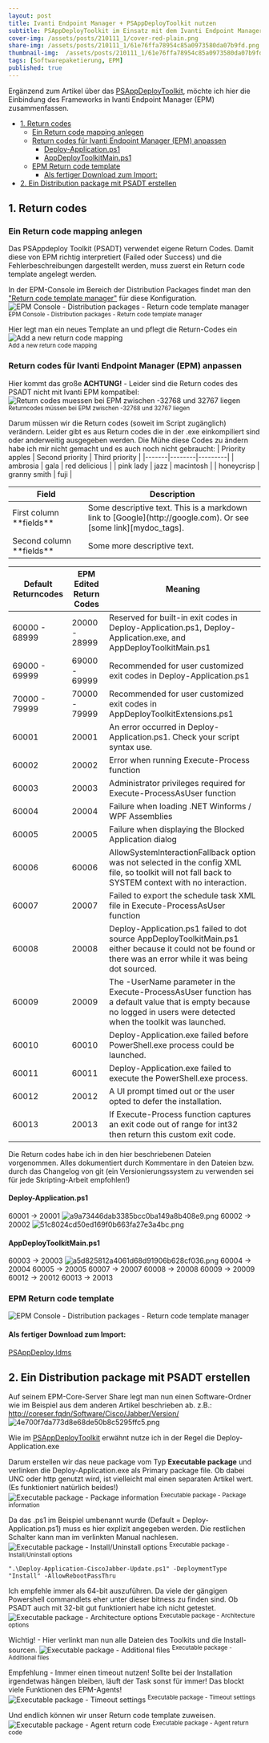 ```yaml
---
layout: post
title: Ivanti Endpoint Manager + PSAppDeployToolkit nutzen
subtitle: PSAppDeployToolkit im Einsatz mit dem Ivanti Endpoint Manager
cover-img: /assets/posts/210111_1/cover-red-plain.png
share-img: /assets/posts/210111_1/61e76ffa78954c85a0973580da07b9fd.png
thumbnail-img:  /assets/posts/210111_1/61e76ffa78954c85a0973580da07b9fd.png
tags: [Softwarepaketierung, EPM]
published: true
---
```


Ergänzend zum Artikel über das [PSAppDeployToolkit](../2021-01-04-PSAppDeployToolkit/), möchte ich hier die Einbindung des Frameworks in Ivanti Endpoint Manager (EPM) zusammenfassen.


- [1. Return codes](#1-return-codes)
  - [Ein Return code mapping anlegen](#ein-return-code-mapping-anlegen)
  - [Return codes für Ivanti Endpoint Manager (EPM) anpassen](#return-codes-für-ivanti-endpoint-manager-epm-anpassen)
    - [Deploy-Application.ps1](#deploy-applicationps1)
    - [AppDeployToolkitMain.ps1](#appdeploytoolkitmainps1)
  - [EPM Return code template](#epm-return-code-template)
    - [Als fertiger Download zum Import:](#als-fertiger-download-zum-import)
- [2. Ein Distribution package mit PSADT erstellen](#2-ein-distribution-package-mit-psadt-erstellen)
  


## 1. Return codes
### Ein Return code mapping anlegen
Das PSAppdeploy Toolkit (PSADT) verwendet eigene Return Codes. Damit diese von EPM richtig interpretiert (Failed oder Success) und die Fehlerbeschreibungen dargestellt werden, muss zuerst ein Return code template angelegt werden.

In der EPM-Console im Bereich der Distribution Packages findet man den ["Return code template manager"](https://help.ivanti.com/ld/help/en_US/LDMS/10.0/Windows/swd-c-return-codes.htm) für diese Konfiguration.
![EPM Console - Distribution packages - Return code template manager](/assets/posts/210111_1/9e8bead343ac47f5b833e9e84cb0f8cb.png)
<sup>EPM Console - Distribution packages - Return code template manager</sup>

Hier legt man ein neues Template an und pflegt die Return-Codes ein
![Add a new return code mapping](/assets/posts/210111_1/016a2cbdcfb340888dccc966d8e83694.png)
<br><sup>Add a new return code mapping</sup>

### Return codes für Ivanti Endpoint Manager (EPM) anpassen
Hier kommt das große **ACHTUNG!** - Leider sind die Return codes des PSADT 
nicht mit Ivanti EPM kompatibel:
![Return codes muessen bei EPM zwischen -32768 und 32767 liegen](/assets/posts/210111_1/7a0fcd933e2949889f6ea9eeaa01a271.png)
<br><sup>Returncodes müssen bei EPM zwischen -32768 und 32767 liegen</sup>

Darum müssen wir die Return codes (soweit im Script zugänglich) verändern.
Leider gibt es aus Return codes die in der .exe einkompiliert sind oder anderweitig ausgegeben werden. Die Mühe diese Codes zu ändern habe ich mir nicht gemacht und es auch noch nicht gebraucht:
| Priority apples | Second priority | Third priority |
|-------|--------|---------|
| ambrosia | gala | red delicious |
| pink lady | jazz | macintosh |
| honeycrisp | granny smith | fuji | 

<table>
<colgroup>
<col width="30%" />
<col width="70%" />
</colgroup>
<thead>
<tr class="header">
<th>Field</th>
<th>Description</th>
</tr>
</thead>
<tbody>
<tr>
<td markdown="span">First column **fields**</td>
<td markdown="span">Some descriptive text. This is a markdown link to [Google](http://google.com). Or see [some link][mydoc_tags].</td>
</tr>
<tr>
<td markdown="span">Second column **fields**</td>
<td markdown="span">Some more descriptive text.
</td>
</tr>
</tbody>
</table>



| Default Returncodes | EPM Edited Return Codes | Meaning |
| --- | --- | --- |
| 60000 - 68999 | 20000 - 28999 | Reserved for built-in exit codes in Deploy-Application.ps1, Deploy-Application.exe, and AppDeployToolkitMain.ps1 |
| 69000 - 69999 | 69000 - 69999 | Recommended for user customized exit codes in Deploy-Application.ps1 |
| 70000 - 79999 | 70000 - 79999 | Recommended for user customized exit codes in AppDeployToolkitExtensions.ps1 |
| 60001 | 20001 | An error occurred in Deploy-Application.ps1. Check your script syntax use. |
| 60002 | 20002 | Error when running Execute-Process function |
| 60003 | 20003 | Administrator privileges required for Execute-ProcessAsUser function |
| 60004 | 20004 | Failure when loading .NET Winforms / WPF Assemblies |
| 60005 | 20005 | Failure when displaying the Blocked Application dialog |
| 60006 | 60006 | AllowSystemInteractionFallback option was not selected in the config XML file, so toolkit will not fall back to SYSTEM context with no interaction. |
| 60007 | 20007 | Failed to export the schedule task XML file in Execute-ProcessAsUser function |
| 60008 | 20008 | Deploy-Application.ps1 failed to dot source AppDeployToolkitMain.ps1 either because it could not be found or there was an error while it was being dot sourced. |
| 60009 | 20009 | The -UserName parameter in the Execute-ProcessAsUser function has a default value that is empty because no logged in users were detected when the toolkit was launched. |
| 60010 | 60010 | Deploy-Application.exe failed before PowerShell.exe process could be launched. |
| 60011 | 60011 | Deploy-Application.exe failed to execute the PowerShell.exe process. |
| 60012 | 20012 | A UI prompt timed out or the user opted to defer the installation. |
| 60013 | 20013 | If Execute-Process function captures an exit code out of range for int32 then return this custom exit code. |

Die Return codes habe ich in den hier beschriebenen Dateien vorgenommen. Alles dokumentiert durch Kommentare in den Dateien bzw. durch das Changelog von git (ein Versionierungssystem zu verwenden sei für jede Skripting-Arbeit empfohlen!)
#### Deploy-Application.ps1
60001 -> 20001
![a9a73446dab3385bcc0ba149a8b408e9.png](/assets/posts/210111_1/856be96de1c24581bf9370b5dc9162e1.png)
60002 -> 20002
![51c8024cd50ed169f0b663fa27e3a4bc.png](/assets/posts/210111_1/67ff9baff3914c6eb3005b614d82a67e.png)

#### AppDeployToolkitMain.ps1
60003 -> 20003
![a5d825812a4061d68d91906b628cf036.png](/assets/posts/210111_1/652f1b296bda47e1b8d69c91edac2326.png)
60004 -> 20004
60005 -> 20005
60007 -> 20007
60008 -> 20008
60009 -> 20009
60012 -> 20012
60013 -> 20013

### EPM Return code template
![EPM Console - Distribution packages - Return code template manager](/assets/posts/210111_1/9e8bead343ac47f5b833e9e84cb0f8cb.png)
#### Als fertiger Download zum Import:
[PSAppDeploy.ldms](/assets/posts/210111_1/ea933693824d451399fe90cfd9643a0f.ldms)



## 2. Ein Distribution package mit PSADT erstellen

Auf seinem EPM-Core-Server Share legt man nun einen Software-Ordner wie im Beispiel aus dem anderen Artikel beschrieben ab.
z.B.: http://coreser.fqdn/Software/Cisco/Jabber/Version/
![4e700f7da773d8e68de50b8c5295ffc5.png](/assets/posts/210111_1/849f140f305a410f813db4fbb81cb22c.png)


Wie im [PSAppDeployToolkit](2021-01-04-PSAppDeployToolkit/) erwähnt nutze ich in der Regel die Deploy-Application.exe

Darum erstellen wir das neue package vom Typ **Executable package** und verlinken die Deploy-Application.exe als Primary package file. Ob dabei UNC oder http genutzt wird, ist vielleicht mal einen separaten Artikel wert. (Es funktioniert natürlich beides!)
![Executable package - Package information](/assets/posts/210111_1/8789dcac4d114ec0b70424dd420d37c2.png)
<sup>Executable package - Package information</sup>

Da das .ps1 im Beispiel umbenannt wurde (Default = Deploy-Application.ps1) muss es hier explizit angegeben werden.
Die restlichen Schalter kann man im verlinkten Manual nachlesen.
![Executable package - Install/Uninstall options](/assets/posts/210111_1/709c8d9907d341ddaa011c97ba434673.png)
<sup>Executable package - Install/Uninstall options</sup>
``` code
".\Deploy-Application-CiscoJabber-Update.ps1" -DeploymentType "Install" -AllowRebootPassThru
```
Ich empfehle immer als 64-bit auszuführen. Da viele der gängigen Powershell commandlets eher unter dieser bitness zu finden sind. Ob PSADT auch mit 32-bit gut funktioniert habe ich nicht getestet.
![Executable package - Architecture options](/assets/posts/210111_1/63d679c0dabe420981859e7d40a52df2.png)
<sup>Executable package - Architecture options</sup>

Wichtig! - Hier verlinkt man nun alle Dateien des Toolkits und die Install-sourcen.
![Executable package - Additional files](/assets/posts/210111_1/9b2df32d20b44a0fba322415b440be26.png)
<sup>Executable package - Additional files</sup>

Empfehlung - Immer einen timeout nutzen! Sollte bei der Installation irgendetwas hängen bleiben, läuft der Task sonst für immer! Das blockt viele Funktionen des EPM-Agents!
![Executable package - Timeout settings](/assets/posts/210111_1/997beb66eb564ddea9fe4103e8212e03.png)
<sup>Executable package - Timeout settings</sup>

Und endlich können wir unser Return code template zuweisen.
![Executable package - Agent return code](/assets/posts/210111_1/746d27a09a4044f9abcc2c1d212e51ee.png)
<sup>Executable package - Agent return code</sup>